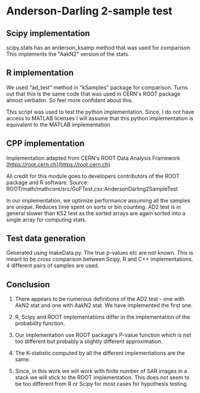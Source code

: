 # Anderson-Darling 2-sample test

## Scipy implementation

scipy.stats has an anderson\_ksamp method that was used for comparison. This implements the "AakN2" version of the stats.


## R implementation

We used "ad\_test" method in "kSamples" package for comparison. Turns out that this is the same code that was used in CERN's ROOT package almost verbatim. So feel more confident about this.

This script was used to test the python implementation. Since, I do not have access to MATLAB licenses I will assume that this python implementation is equivalent to the MATLAB implementation


## CPP implementation

Implementation adapted from CERN's ROOT Data Analysis Framework [https://root.cern.ch](https://root.cern.ch)

All credit for this module goes to developers  contributors of the ROOT package and R software. 
Source: ROOT/math/mathcore/src/GoFTest.cxx:AndersonDarling2SampleTest

In our implementation, we optimize performance assuming all the samples are unique. Reduces time spent on sorts or bin counting. AD2 test is in general slower than KS2 test as the sorted arrays are again sorted into a single array for computing stats.


## Test data generation

Generated using makeData.py. The true p-values etc are not known. This is meant to be cross comparison between Scipy, R and C++ implementations. 4 different pairs of samples are used. 


## Conclusion


1. There appears to be numerous definitions of the AD2 test - one with AkN2 stat and one with AakN2 stat. We have implemented the first one.

2. R, Scipy and ROOT implementations differ in the implementation of the probability function.

3. Our implementation use ROOT package's P-value function which is not too different but probably a slightly different approximation. 

4. The K-statistic computed by all the different implementations are the same.

5. Since, in this work we will work with finite number of SAR images in a stack we will stick to the ROOT implementation. This does not seem to be too different from R or Scipy for most cases for hypothesis testing.
